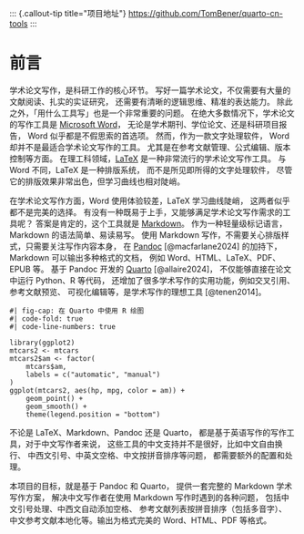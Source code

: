 ::: {.callout-tip title="项目地址"}
<https://github.com/TomBener/quarto-cn-tools>
:::

# 前言

学术论文写作，是科研工作的核心环节。
写好一篇学术论文，不仅需要有大量的文献阅读、扎实的实证研究，
还需要有清晰的逻辑思维、精准的表达能力。
除此之外，「用什么工具写」也是一个非常重要的问题。
在绝大多数情况下，学术论文的写作工具是 [Microsoft Word](https://microsoft.com/en-us/microsoft-365/word)，
无论是学术期刊、学位论文、还是科研项目报告，
Word 似乎都是不假思索的首选项。
然而，作为一款文字处理软件，
Word 却并不是最适合学术论文写作的工具。
尤其是在参考文献管理、公式编辑、版本控制等方面。
在理工科领域，[LaTeX](https://latex-project.org) 是一种非常流行的学术论文写作工具。
与 Word 不同，LaTeX 是一种排版系统，
而不是所见即所得的文字处理软件，
尽管它的排版效果非常出色，但学习曲线也相对陡峭。

在学术论文写作方面，Word 使用体验较差，LaTeX 学习曲线陡峭，
这两者似乎都不是完美的选择。
有没有一种既易于上手，又能够满足学术论文写作需求的工具呢？
答案是肯定的，这个工具就是 [Markdown](https://daringfireball.net/projects/markdown)。
作为一种轻量级标记语言，Markdown 的语法简单、易读易写。
使用 Markdown 写作，不需要关心排版样式，只需要关注写作内容本身，
在 [Pandoc](https://pandoc.org)
[@macfarlane2024]
的加持下，Markdown 可以输出多种格式的文档，
例如 Word、HTML、LaTeX、PDF、EPUB 等。
基于 Pandoc 开发的 [Quarto](https://quarto.org)
[@allaire2024]，
不仅能够直接在论文中运行 Python、R 等代码，
还增加了很多学术写作的实用功能，例如交叉引用、参考文献预览、
可视化编辑等，是学术写作的理想工具
[@tenen2014]。

```{r}
#| fig-cap: 在 Quarto 中使用 R 绘图
#| code-fold: true
#| code-line-numbers: true

library(ggplot2)
mtcars2 <- mtcars
mtcars2$am <- factor(
    mtcars$am,
    labels = c("automatic", "manual")
)
ggplot(mtcars2, aes(hp, mpg, color = am)) +
    geom_point() +
    geom_smooth() +
    theme(legend.position = "bottom")
```

不论是 LaTeX、Markdown、Pandoc 还是 Quarto，
都是基于英语写作的写作工具，对于中文写作者来说，
这些工具的中文支持并不是很好，比如中文自由换行、
中西文引号、中英文空格、中文按拼音排序等问题，
都需要额外的配置和处理。

本项目的目标，就是基于 Pandoc 和 Quarto，
提供一套完整的 Markdown 学术写作方案，
解决中文写作者在使用 Markdown 写作时遇到的各种问题，
包括中文引号处理、中西文自动添加空格、
参考文献列表按拼音排序（包括多音字）、
中文参考文献本地化等。输出为格式完美的 Word、HTML、PDF 等格式。
